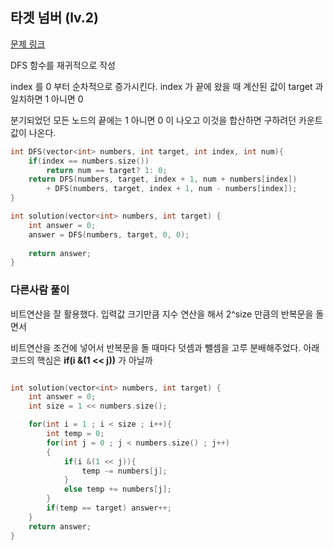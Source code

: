 ## 타겟 넘버 (lv.2)

[문제 링크](https://programmers.co.kr/learn/courses/30/lessons/43165)

DFS 함수를 재귀적으로 작성

index 를 0 부터 순차적으로 증가시킨다. index 가 끝에 왔을 때 계산된 값이 target 과 일치하면 1 아니면 0

분기되었던 모든 노드의 끝에는 1 아니면 0 이 나오고 이것을 합산하면 구하려던 카운트값이 나온다.


```c++
int DFS(vector<int> numbers, int target, int index, int num){
    if(index == numbers.size())
        return num == target? 1: 0;
    return DFS(numbers, target, index + 1, num + numbers[index]) 
        + DFS(numbers, target, index + 1, num - numbers[index]);
}

int solution(vector<int> numbers, int target) {
    int answer = 0;
    answer = DFS(numbers, target, 0, 0);    
    
    return answer;
}
```


### 다른사람 풀이

비트연산을 잘 활용했다. 입력값 크기만큼 지수 연산을 해서 2^size 만큼의 반복문을 돌면서<p>
비트연산을 조건에 넣어서 반복문을 돌 때마다 덧셈과 뺄셈을 고루 분배해주었다. 아래 코드의 핵심은 __if(i &(1 << j))__ 가 아닐까 

```c++

int solution(vector<int> numbers, int target) {
    int answer = 0;
    int size = 1 << numbers.size();

    for(int i = 1 ; i < size ; i++){
        int temp = 0;
        for(int j = 0 ; j < numbers.size() ; j++)
        {  
            if(i &(1 << j)){
                temp -= numbers[j];
            }
            else temp += numbers[j];
        }
        if(temp == target) answer++;
    }
    return answer;
}

```